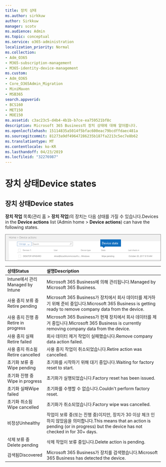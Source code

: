 ```yaml
---
title: 장치 상태
ms.author: sirkkuw
author: Sirkkuw
manager: scotv
ms.audience: Admin
ms.topic: conceptual
ms.service: o365-administration
localization_priority: Normal
ms.collection:
- Adm_O365
- M365-subscription-management
- M365-identity-device-management
ms.custom:
- Adm_O365
- Core_O365Admin_Migration
- MiniMaven
- MSB365
search.appverid:
- BCS160
- MET150
- MOE150
ms.assetid: c3ac23c5-d4b4-4b1b-b7ce-ea759521bf8c
description: Microsoft 365 Business의 장치 상태에 대해 알아봅니다.
ms.openlocfilehash: 15114835a5014f5bfac600eac79bcdffdaec481a
ms.sourcegitcommit: 81273a9df49647286235b187fa2213c5ec7e8b62
ms.translationtype: MT
ms.contentlocale: ko-KR
ms.lasthandoff: 04/23/2019
ms.locfileid: "32276987"
---
```

# <a name="device-states"></a><span data-ttu-id="f90d4-103">장치 상태</span><span class="sxs-lookup"><span data-stu-id="f90d4-103">Device states</span></span>

## <a name="device-states"></a><span data-ttu-id="f90d4-104">장치 상태</span><span class="sxs-lookup"><span data-stu-id="f90d4-104">Device states</span></span>

<span data-ttu-id="f90d4-105">**장치 작업** 목록(관리 홈 \> **장치 작업**)의 장치는 다음 상태를 가질 수 있습니다.</span><span class="sxs-lookup"><span data-stu-id="f90d4-105">Devices in the **Device actions** list (Admin home \> **Device actions**) can have the following states.</span></span>
  
![In the Device actions list, you can see the Devices states.](media/a621c47e-45d9-4e1a-beb9-c03254d40c1d.png)
  
|<span data-ttu-id="f90d4-107">**상태**</span><span class="sxs-lookup"><span data-stu-id="f90d4-107">**Status**</span></span>|<span data-ttu-id="f90d4-108">**설명**</span><span class="sxs-lookup"><span data-stu-id="f90d4-108">**Description**</span></span>|
|:-----|:-----|
|<span data-ttu-id="f90d4-109">Intune에서 관리</span><span class="sxs-lookup"><span data-stu-id="f90d4-109">Managed by Intune</span></span>  <br/> |<span data-ttu-id="f90d4-110">Microsoft 365 Business에 의해 관리됩니다.</span><span class="sxs-lookup"><span data-stu-id="f90d4-110">Managed by Microsoft 365 Business.</span></span>  <br/> |
|<span data-ttu-id="f90d4-111">사용 중지 보류 중</span><span class="sxs-lookup"><span data-stu-id="f90d4-111">Retire pending</span></span>  <br/> |<span data-ttu-id="f90d4-112">Microsoft 365 Business가 장치에서 회사 데이터를 제거하기 위해 준비 중입니다.</span><span class="sxs-lookup"><span data-stu-id="f90d4-112">Microsoft 365 Business is getting ready to remove company data from the device.</span></span>  <br/> |
|<span data-ttu-id="f90d4-113">사용 중지 진행 중</span><span class="sxs-lookup"><span data-stu-id="f90d4-113">Retire in progress</span></span>  <br/> |<span data-ttu-id="f90d4-114">Microsoft 365 Business가 현재 장치에서 회사 데이터를 제거 중입니다.</span><span class="sxs-lookup"><span data-stu-id="f90d4-114">Microsoft 365 Business is currently removing company data from the device.</span></span>  <br/> |
|<span data-ttu-id="f90d4-115">사용 중지 실패</span><span class="sxs-lookup"><span data-stu-id="f90d4-115">Retire failed</span></span>  <br/> | <span data-ttu-id="f90d4-116">회사 데이터 제거 작업이 실패했습니다.</span><span class="sxs-lookup"><span data-stu-id="f90d4-116">Remove company data action failed.</span></span>  <br/> |
|<span data-ttu-id="f90d4-117">사용 중지 취소됨</span><span class="sxs-lookup"><span data-stu-id="f90d4-117">Retire cancelled</span></span>  <br/> |<span data-ttu-id="f90d4-118">사용 중지 작업이 취소되었습니다.</span><span class="sxs-lookup"><span data-stu-id="f90d4-118">Retire action was cancelled.</span></span>  <br/> |
|<span data-ttu-id="f90d4-119">초기화 보류 중</span><span class="sxs-lookup"><span data-stu-id="f90d4-119">Wipe pending</span></span>  <br/> |<span data-ttu-id="f90d4-120">초기화를 시작하기 위해 대기 중입니다.</span><span class="sxs-lookup"><span data-stu-id="f90d4-120">Waiting for factory reset to start.</span></span>  <br/> |
|<span data-ttu-id="f90d4-121">초기화 진행 중</span><span class="sxs-lookup"><span data-stu-id="f90d4-121">Wipe in progress</span></span>  <br/> |<span data-ttu-id="f90d4-122">초기화가 실행되었습니다.</span><span class="sxs-lookup"><span data-stu-id="f90d4-122">Factory reset has been issued.</span></span>  <br/> |
|<span data-ttu-id="f90d4-123">초기화 실패</span><span class="sxs-lookup"><span data-stu-id="f90d4-123">Wipe failed</span></span>  <br/> |<span data-ttu-id="f90d4-124">초기화를 수행할 수 없습니다.</span><span class="sxs-lookup"><span data-stu-id="f90d4-124">Couldn't perform factory reset.</span></span>  <br/> |
|<span data-ttu-id="f90d4-125">초기화 취소됨</span><span class="sxs-lookup"><span data-stu-id="f90d4-125">Wipe cancelled</span></span>  <br/> |<span data-ttu-id="f90d4-126">초기화가 취소되었습니다.</span><span class="sxs-lookup"><span data-stu-id="f90d4-126">Factory wipe was cancelled.</span></span>  <br/> |
|<span data-ttu-id="f90d4-127">비정상</span><span class="sxs-lookup"><span data-stu-id="f90d4-127">Unhealthy</span></span>  <br/> |<span data-ttu-id="f90d4-128">작업이 보류 중(또는 진행 중)이지만, 장치가 30 이상 체크 인하지 않았음을 의미합니다.</span><span class="sxs-lookup"><span data-stu-id="f90d4-128">This means that an action is pending (or in progress) but the device has not checked in for 30+ days.</span></span>  <br/> |
|<span data-ttu-id="f90d4-129">삭제 보류 중</span><span class="sxs-lookup"><span data-stu-id="f90d4-129">Delete pending</span></span>  <br/> |<span data-ttu-id="f90d4-130">삭제 작업이 보류 중입니다.</span><span class="sxs-lookup"><span data-stu-id="f90d4-130">Delete action is pending.</span></span>  <br/> |
|<span data-ttu-id="f90d4-131">검색됨</span><span class="sxs-lookup"><span data-stu-id="f90d4-131">Discovered</span></span>  <br/> |<span data-ttu-id="f90d4-132">Microsoft 365 Business가 장치를 검색했습니다.</span><span class="sxs-lookup"><span data-stu-id="f90d4-132">Microsoft 365 Business has detected the device.</span></span>  <br/> |
   
